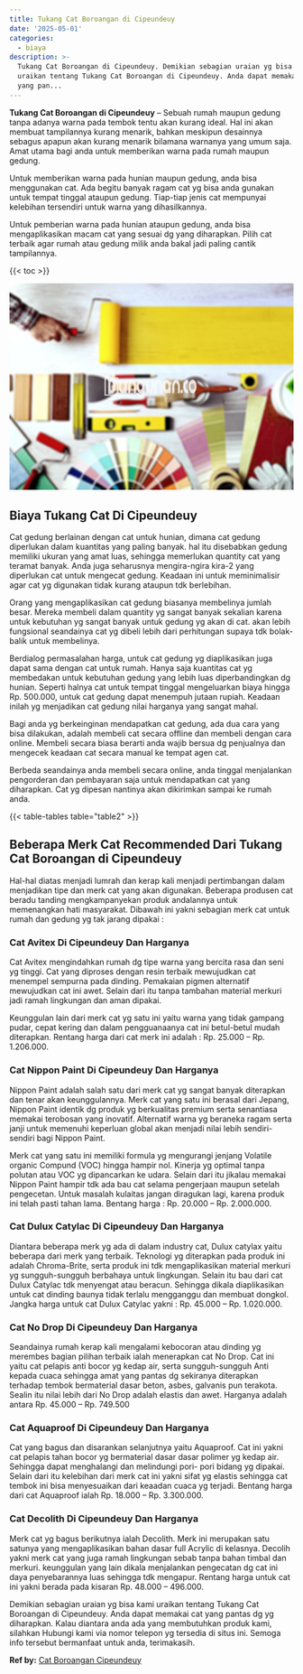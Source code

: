 ```yaml
---
title: Tukang Cat Boroangan di Cipeundeuy
date: '2025-05-01'
categories:
  - biaya
description: >-
  Tukang Cat Boroangan di Cipeundeuy. Demikian sebagian uraian yg bisa kami
  uraikan tentang Tukang Cat Boroangan di Cipeundeuy. Anda dapat memakai cat
  yang pan...
---
```


**Tukang Cat Boroangan di Cipeundeuy** – Sebuah rumah maupun gedung tanpa adanya warna pada tembok tentu akan kurang ideal. Hal ini akan membuat tampilannya kurang menarik, bahkan meskipun desainnya sebagus apapun akan kurang menarik bilamana warnanya yang umum saja. Amat utama bagi anda untuk memberikan warna pada rumah maupun gedung.

Untuk memberikan warna pada hunian maupun gedung, anda bisa menggunakan cat. Ada begitu banyak ragam cat yg bisa anda gunakan untuk tempat tinggal ataupun gedung. Tiap-tiap jenis cat mempunyai kelebihan tersendiri untuk warna yang dihasilkannya.

Untuk pemberian warna pada hunian ataupun gedung, anda bisa mengaplikasikan macam cat yang sesuai dg yang diharapkan. Pilih cat terbaik agar rumah atau gedung milik anda bakal jadi paling cantik tampilannya.

{{< toc >}}

![Tukang Cat Boroangan di Cipeundeuy](/images/jasa-cat-murah30.png)

## Biaya Tukang Cat Di Cipeundeuy

Cat gedung berlainan dengan cat untuk hunian, dimana cat gedung diperlukan dalam kuantitas yang paling banyak. hal itu disebabkan gedung memiliki ukuran yang amat luas, sehingga memerlukan quantity cat yang teramat banyak. Anda juga seharusnya mengira-ngira kira-2 yang diperlukan cat untuk mengecat gedung. Keadaan ini untuk meminimalisir agar cat yg digunakan tidak kurang ataupun tdk berlebihan.

Orang yang mengaplikasikan cat gedung biasanya membelinya jumlah besar. Mereka membeli dalam quantity yg sangat banyak sekalian karena untuk kebutuhan yg sangat banyak untuk gedung yg akan di cat. akan lebih fungsional seandainya cat yg dibeli lebih dari perhitungan supaya tdk bolak-balik untuk membelinya.

Berdialog permasalahan harga, untuk cat gedung yg diaplikasikan juga dapat sama dengan cat untuk rumah. Hanya saja kuantitas cat yg membedakan untuk kebutuhan gedung yang lebih luas diperbandingkan dg hunian. Seperti halnya cat untuk tempat tinggal mengeluarkan biaya hingga Rp. 500.000, untuk cat gedung dapat menempuh jutaan rupiah. Keadaan inilah yg menjadikan cat gedung nilai harganya yang sangat mahal.

Bagi anda yg berkeinginan mendapatkan cat gedung, ada dua cara yang bisa dilakukan, adalah membeli cat secara offline dan membeli dengan cara online. Membeli secara biasa berarti anda wajib bersua dg penjualnya dan mengecek keadaan cat secara manual ke tempat agen cat.

Berbeda seandainya anda membeli secara online, anda tinggal menjalankan pengorderan dan pembayaran saja untuk mendapatkan cat yang diharapkan. Cat yg dipesan nantinya akan dikirimkan sampai ke rumah anda.

{{< table-tables table="table2" >}}

## Beberapa Merk Cat Recommended Dari Tukang Cat Boroangan di Cipeundeuy

Hal-hal diatas menjadi lumrah dan kerap kali menjadi pertimbangan dalam menjadikan tipe dan merk cat yang akan digunakan. Beberapa produsen cat beradu tanding mengkampanyekan produk andalannya untuk memenangkan hati masyarakat. Dibawah ini yakni sebagian merk cat untuk rumah dan gedung yg tak jarang dipakai :

### Cat Avitex Di Cipeundeuy Dan Harganya

Cat Avitex mengindahkan rumah dg tipe warna yang bercita rasa dan seni yg tinggi. Cat yang diproses dengan resin terbaik mewujudkan cat menempel sempurna pada dinding. Pemakaian pigmen alternatif mewujudkan cat ini awet. Selain dari itu tanpa tambahan material merkuri jadi ramah lingkungan dan aman dipakai.

Keunggulan lain dari merk cat yg satu ini yaitu warna yang tidak gampang pudar, cepat kering dan dalam pengguanaanya cat ini betul-betul mudah diterapkan. Rentang harga dari cat merk ini adalah : Rp. 25.000 – Rp. 1.206.000.

### Cat Nippon Paint Di Cipeundeuy Dan Harganya

Nippon Paint adalah salah satu dari merk cat yg sangat banyak diterapkan dan tenar akan keunggulannya. Merk cat yang satu ini berasal dari Jepang, Nippon Paint identik dg produk yg berkualitas premium serta senantiasa memakai terobosan yang inovatif. Alternatif warna yg beraneka ragam serta janji untuk memenuhi keperluan global akan menjadi nilai lebih sendiri-sendiri bagi Nippon Paint.

Merk cat yang satu ini memiliki formula yg mengurangi jenjang Volatile organic Compund (VOC) hingga hampir nol. Kinerja yg optimal tanpa polutan atau VOC yg dipancarkan ke udara. Selain dari itu jikalau memakai Nippon Paint hampir tdk ada bau cat selama pengerjaan maupun setelah pengecetan. Untuk masalah kulaitas jangan diragukan lagi, karena produk ini telah pasti tahan lama. Bentang harga : Rp. 20.000 – Rp. 2.000.000.

### Cat Dulux Catylac Di Cipeundeuy Dan Harganya

Diantara beberapa merk yg ada di dalam industry cat, Dulux catylax yaitu beberapa dari merk yang terbaik. Teknologi yg diterapkan pada produk ini adalah Chroma-Brite, serta produk ini tdk mengaplikasikan material merkuri yg sungguh-sungguh berbahaya untuk lingkungan. Selain itu bau dari cat Dulux Catylac tdk menyengat atau beracun. Sehingga dikala diaplikasikan untuk cat dinding baunya tidak terlalu mengganggu dan membuat dongkol. Jangka harga untuk cat Dulux Catylac yakni : Rp. 45.000 – Rp. 1.020.000.

### Cat No Drop Di Cipeundeuy Dan Harganya

Seandainya rumah kerap kali mengalami kebocoran atau dinding yg merembes bagian pilihan terbaik ialah menerapkan cat No Drop. Cat ini yaitu cat pelapis anti bocor yg kedap air, serta sungguh-sungguh Anti kepada cuaca sehingga amat yang pantas dg sekiranya diterapkan terhadap tembok bermaterial dasar beton, asbes, galvanis pun terakota. Sealin itu nilai lebih dari No Drop adalah elastis dan awet. Harganya adalah antara Rp. 45.000 – Rp. 749.500

### Cat Aquaproof Di Cipeundeuy Dan Harganya

Cat yang bagus dan disarankan selanjutnya yaitu Aquaproof. Cat ini yakni cat pelapis tahan bocor yg bermaterial dasar dasar polimer yg kedap air. Sehingga dapat menghalangi dan melindungi pori- pori bidang yg dipakai. Selain dari itu kelebihan dari merk cat ini yakni sifat yg elastis sehingga cat tembok ini bisa menyesuaikan dari keaadan cuaca yg terjadi. Bentang harga dari cat Aquaproof ialah Rp. 18.000 – Rp. 3.300.000.

### Cat Decolith Di Cipeundeuy Dan Harganya

Merk cat yg bagus berikutnya ialah Decolith. Merk ini merupakan satu satunya yang mengaplikasikan bahan dasar full Acrylic di kelasnya. Decolih yakni merk cat yang juga ramah lingkungan sebab tanpa bahan timbal dan merkuri. keunggulan yang lain dikala menjalankan pengecatan dg cat ini daya penyebarannya luas sehingga tdk mengapur. Rentang harga untuk cat ini yakni berada pada kisaran Rp. 48.000 – 496.000.

Demikian sebagian uraian yg bisa kami uraikan tentang Tukang Cat Boroangan di Cipeundeuy. Anda dapat memakai cat yang pantas dg yg diharapkan. Kalau diantara anda ada yang membutuhkan produk kami, silahkan Hubungi kami via nomor telepon yg tersedia di situs ini. Semoga info tersebut bermanfaat untuk anda, terimakasih.

**Ref by:** [Cat Boroangan Cipeundeuy](https://id.wikipedia.org/wiki/Cat)
